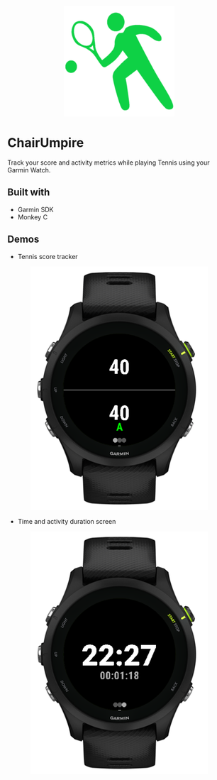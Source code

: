 <p align="center"><img src="/graphics/launcher_icon.png" width="250"></p>  

# ChairUmpire
Track your score and activity metrics while playing Tennis using your Garmin Watch.

## Built with
* Garmin SDK
* Monkey C

## Demos
- Tennis score tracker
<p align="center"><img src="/ss/score.png" width="400"></p>

- Time and activity duration screen 
<p align="center"><img src="/ss/time.png" width="400"></p>  